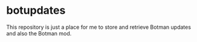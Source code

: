 # botupdates

This repository is just a place for me to store and retrieve Botman updates and also the Botman mod.